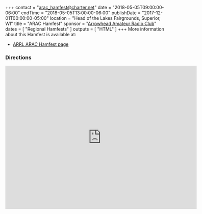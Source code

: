 +++
contact = "[arac_hamfest@charter.net](mailto:arac_hamfest@charter.net)"
date = "2018-05-05T09:00:00-06:00"
endTime = "2018-05-05T13:00:00-06:00"
publishDate = "2017-12-01T00:00:00-05:00"
location = "Head of the Lakes Fairgrounds, Superior, WI"
title = "ARAC Hamfest"
sponsor = "[Arrowhead Amateur Radio Club](http://www.thearac.org/)"
dates = [ "Regional Hamfests" ]
outputs = [ "HTML" ]
+++
More information about this Hamfest is available at:

* [ARRL ARAC Hamfest page](http://www.arrl.org/hamfests/arac-hamfest-13)

### Directions
<iframe src="https://www.google.com/maps/embed?pb=!1m18!1m12!1m3!1d2737.0522533322373!2d-92.10641438344206!3d46.684969679134575!2m3!1f0!2f0!3f0!3m2!1i1024!2i768!4f13.1!3m3!1m2!1s0x52ae502c02b2de1f%3A0x7bf7897a9ca91a87!2sHead+of+the+Lakes+Fair+Inc!5e0!3m2!1sen!2sus!4v1484770697200" width="600" height="450" frameborder="0" style="border:0" allowfullscreen></iframe>
